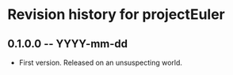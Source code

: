 # Revision history for projectEuler

## 0.1.0.0  -- YYYY-mm-dd

* First version. Released on an unsuspecting world.

